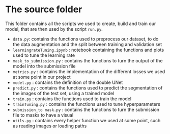 # The source folder 
This folder contains all the scripts we used to create, build and train our model, that are then used by the script `run.py`.

- `data.py`: contains the functions used to preprocess our dataset, to do the data augmentation and the split between training and validation set
- `learningrateTuning.ipynb` : notebook containing the functions and plots used to tune the learning rate
- `mask_to_submission.py` : contains the functions to turn the output of the model into the submission file
- `metrics.py` : contains the implementation of the different losses we used at some point in our project
- `model.py` : contains the definition of the double UNet
- `predict.py` : contains the functions used to predict the segmentation of the images of the test set, using a trained model
- `train.py` : contains the functions used to train the model
- `trainTuning.py` : contains the functions used to tune hyperparameters
- `submission_to mask.py` : contains the functions to turn the submission file to masks to have a visual 
- `utils.py` : contains every helper function we used at some point, such as reading images or loading paths

